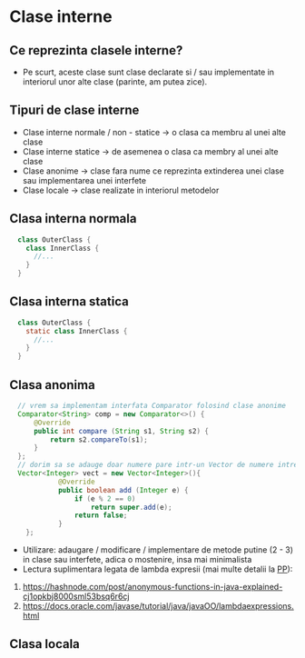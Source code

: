 # Clase interne
## Ce reprezinta clasele interne?
- Pe scurt, aceste clase sunt clase declarate si / sau implementate in interiorul unor alte clase (parinte, am putea zice).
## Tipuri de clase interne
- Clase interne normale / non - statice -> o clasa ca membru al unei alte clase
- Clase interne statice -> de asemenea o clasa ca membry al unei alte clase
- Clase anonime -> clase fara nume ce reprezinta extinderea unei clase sau implementarea unei interfete
- Clase locale -> clase realizate in interiorul metodelor
## Clasa interna normala
```java
  class OuterClass {
    class InnerClass {
      //...
    }
  }
```
## Clasa interna statica
```java
  class OuterClass {
    static class InnerClass {
      //...
    }
  }
```
## Clasa anonima
```java
  // vrem sa implementam interfata Comparator folosind clase anonime
  Comparator<String> comp = new Comparator<>() {
      @Override
      public int compare (String s1, String s2) {
          return s2.compareTo(s1);
      }
  };
  // dorim sa se adauge doar numere pare intr-un Vector de numere intregi
  Vector<Integer> vect = new Vector<Integer>(){
			@Override
			public boolean add (Integer e) {
				if (e % 2 == 0)
					return super.add(e);
				return false;
			}
	};
```
- Utilizare: adaugare / modificare / implementare de metode putine (2 - 3) in clase sau interfete, adica o mostenire, insa mai minimalista
- Lectura suplimentara legata de lambda expresii (mai multe detalii la [PP](http://elf.cs.pub.ro/pp/)):
1) https://hashnode.com/post/anonymous-functions-in-java-explained-cj1opkbj8000sml53bsq6r6cj
2) https://docs.oracle.com/javase/tutorial/java/javaOO/lambdaexpressions.html
## Clasa locala
